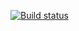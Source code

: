 [![Build status](https://ci.appveyor.com/api/projects/status/1w6ws80baq1ue5ls?svg=true)](https://ci.appveyor.com/project/holllygun/validation)
